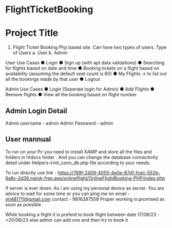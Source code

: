 # FlightTicketBooking
# Project Title
1.	Flight Ticket Booking
Php based site. Can have two types of users.
Type of Users
a.	User
b.	Admin



User Use Cases
●	Login
●	Sign up (with apt data validations)
●	Searching for flights based on date and time
●	Booking tickets on a flight based on availability (assuming the default seat count is 60)
●	My Flights -> to list out all the bookings made by that user
●	Logout
		
  
  
  Admin Use Cases
●	Login (Seperate login for Admin)
●	Add Flights
●	Remove flights
●	View all the booking based on flight number 




## Admin Login Detail

Admin username - admin
Admin Password - admin

## User mannual

To run on your Pc you need to install XAMP and store all the files and folders in htdocs folder . And you can change the database connectivity detail under Helpers->init_conn_db.php file according to your needs.


To run directly use link - https://789f-2409-4055-4e0e-87d1-fcec-552b-6a8c-2d36.ngrok-free.app/onlineflight/OnlineFlightBooking-PHP/index.php

If server is ever down .As i am using my personal device as server.
You are advice to wait for some time or you can ping me on 
email - mt481711@gmail.com
contact - 9816287558
Proper working is promised as soon as possible .


While booking a flight it is preferd to book flight between date 17/06/23 ->20/06/23
else admin can add one and then try to book it 


